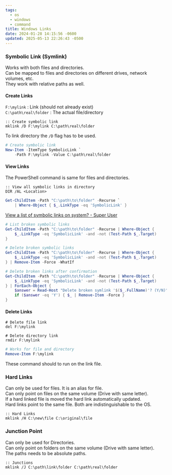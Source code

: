 ```yaml
---
tags:
  - os
  - windows
  - command
title: Windows Links
date: 2024-01-28 14:15:56 -0600
updated: 2025-05-13 22:26:43 -0500
---
```


### Symbolic Link (Symlink)

Works with both files and directories.  
Can be mapped to files and directories on different drives, network volumes, etc.  
They work with relative paths as well.  

#### Create Links

`F:\mylink` : Link (should not already exist)  
`C:\path\real\folder` : The actual file/directory  

```batch
:: Create symbolic link
mklink /D F:\mylink C:\path\real\folder
```

To link directory the `/D` flag has to be used.  

```powershell
# Create symbolic link
New-Item -ItemType SymbolicLink `
	-Path F:\mylink -Value C:\path\real\folder
```

#### View Links

The PowerShell command is same for files and directories.

```batch
:: View all symbolic links in directory
DIR /AL <Location>
```

```powershell
Get-ChildItem -Path "C:\path\to\folder" -Recurse `
	| Where-Object { $_.LinkType -eq 'SymbolicLink' }
```

[View a list of symbolic links on system? - Super User](https://superuser.com/questions/496092/view-a-list-of-symbolic-links-on-system)

```powershell
# List broken symbolic links
Get-ChildItem -Path "C:\path\to\folder" -Recurse | Where-Object {
    $_.LinkType -eq 'SymbolicLink' -and -not (Test-Path $_.Target)
}

# Delete broken symbolic links
Get-ChildItem -Path "C:\path\to\folder" -Recurse | Where-Object {
    $_.LinkType -eq 'SymbolicLink' -and -not (Test-Path $_.Target)
} | Remove-Item -Force -WhatIf

# Delete broken links after confirmation
Get-ChildItem -Path "C:\path\to\folder" -Recurse | Where-Object {
    $_.LinkType -eq 'SymbolicLink' -and -not (Test-Path $_.Target)
} | ForEach-Object {
    $answer = Read-Host "Delete broken symlink '$($_.FullName)'? (Y/N)"
    if ($answer -eq 'Y') { $_ | Remove-Item -Force }
}
```

#### Delete Links

```batch
# Delete file link
del F:\mylink

# Delete directory link
rmdir F:\mylink
```

```powershell
# Works for file and directory
Remove-Item F:\mylink
```

These command should to run on the link file.

### Hard Links

Can only be used for files. It is an alias for file.  
Can only point on files on the same volume (Drive with same letter).  
If a hard linked file is moved the hard link automatically updated.  
Hard links point to the same file. Both are indistinguishable to the OS.

```batch
:: Hard Links
mklink /H C:\new\file C:\original\file
```

### Junction Point

Can only be used for Directories.  
Can only point on folders on the same volume (Drive with same letter).  
The paths needs to be absolute paths.  

```batch
:: Junctions
mklink /J C:\path\link\folder C:\path\real\folder
```
